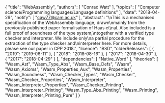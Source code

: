 {
    "title": "WebAssembly",
    "authors": [
        "Conrad Watt"
    ],
    "topics": [
        "Computer science/Programming languages/Language definitions"
    ],
    "date": "2018-04-29",
    "notify": [
        "caw77@cam.ac.uk"
    ],
    "abstract": "\nThis is a mechanised specification of the WebAssembly language, drawn\nmainly from the previously published paper formalisation of Haas et\nal. Also included is a full proof of soundness of the type system,\ntogether with a verified type checker and interpreter. We include only\na partial procedure for the extraction of the type checker and\ninterpreter here. For more details, please see our paper in CPP 2018.",
    "licence": "BSD",
    "olderReleases": [
        {
            "2019": "2019-06-11"
        },
        {
            "2018": "2018-08-16"
        },
        {
            "2017": "2018-04-30"
        },
        {
            "2017": "2018-04-29"
        }
    ],
    "dependencies": [
        "Native_Word"
    ],
    "theories": [
        "Wasm_Ast",
        "Wasm_Type_Abs",
        "Wasm_Base_Defs",
        "Wasm",
        "Wasm_Axioms",
        "Wasm_Properties_Aux",
        "Wasm_Properties",
        "Wasm_Soundness",
        "Wasm_Checker_Types",
        "Wasm_Checker",
        "Wasm_Checker_Properties",
        "Wasm_Interpreter",
        "Wasm_Interpreter_Properties",
        "Wasm_Checker_Printing",
        "Wasm_Interpreter_Printing",
        "Wasm_Type_Abs_Printing",
        "Wasm_Printing",
        "Wasm_Interpreter_Printing_Pure"
    ]
}